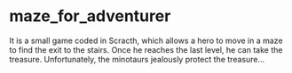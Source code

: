 # maze_for_adventurer

It is a small game coded in Scracth, which allows a hero to move in a maze to find the exit to the stairs. Once he reaches the last level, he can take the treasure.
Unfortunately, the minotaurs jealously protect the treasure...
